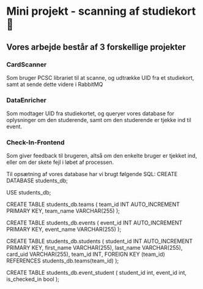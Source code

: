 # Mini projekt - scanning af studiekort 👋

## Vores arbejde består af 3 forskellige projekter

### CardScanner
Som bruger PCSC librariet til at scanne, og udtrække UID fra et studiekort, samt at sende dette videre i RabbitMQ

### DataEnricher
Som modtager UID fra studiekortet, og queryer vores database for oplysninger om den studerende, samt om den studerende er tjekke ind til event.

### Check-In-Frontend
Som giver feedback til brugeren, altså om den enkelte bruger er tjekket ind, eller om der skete fejl i løbet af processen.

Til opsætning af vores database har vi brugt følgende SQL:
CREATE DATABASE students_db;

USE students_db;

CREATE TABLE students_db.teams (
team_id INT AUTO_INCREMENT PRIMARY KEY,
team_name VARCHAR(255)
);

CREATE TABLE students_db.events (
event_id INT AUTO_INCREMENT PRIMARY KEY,
event_name VARCHAR(255)
);

CREATE TABLE students_db.students (
student_id INT AUTO_INCREMENT PRIMARY KEY,
first_name VARCHAR(255),
last_name VARCHAR(255),
card_uid VARCHAR(255),
team_id INT,
FOREIGN KEY (team_id) REFERENCES students_db.teams(team_id)
);

CREATE TABLE students_db.event_student (
student_id int,
event_id int,
is_checked_in bool
);

